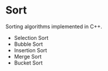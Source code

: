 # Sort 

Sorting algorithms implemented in C++.<br>
<ul>
	<li>Selection Sort</li>
	<li>Bubble Sort</li>
	<li>Insertion Sort</li>
	<li>Merge Sort</li>
	<li>Bucket Sort</li>
</ul>